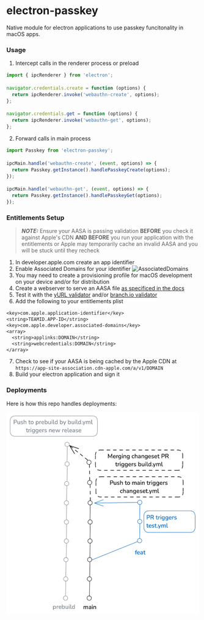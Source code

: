 # electron-passkey

Native module for electron applications to use passkey funcitonality in macOS apps.

### Usage

1) Intercept calls in the renderer process or preload
```js
import { ipcRenderer } from 'electron';

navigator.credentials.create = function (options) {
  return ipcRenderer.invoke('webauthn-create', options);
};

navigator.credentials.get = function (options) {
  return ipcRenderer.invoke('webauthn-get', options);
};
```

2) Forward calls in main process

```js
import Passkey from 'electron-passkey';

ipcMain.handle('webauthn-create', (event, options) => {
  return Passkey.getInstance().handlePasskeyCreate(options);
});

ipcMain.handle('webauthn-get', (event, options) => {
  return Passkey.getInstance().handlePasskeyGet(options);
});
```

### Entitlements Setup

> **_NOTE:_** Ensure your AASA is passing validation **BEFORE** you check it against Apple's CDN **AND BEFORE** you run your application with the entitlements or Apple may temporarily cache an invalid AASA and you will be stuck until they recheck

1) In developer.apple.com create an app identifier
2) Enable Associated Domains for your identifier
![AssociatedDomains](images/AssociatedDomains.png "Associated Domains")
3) You may need to create a provisioning profile for macOS development on your device and/or for distribution
4) Create a webserver to serve an AASA file [as specificed in the docs](https://developer.apple.com/documentation/xcode/supporting-associated-domains#Add-the-associated-domain-file-to-your-website)
5) Test it with the [yURL validator](https://yurl.chayev.com) and/or [branch.io validator](https://branch.io/resources/aasa-validator/)
6) Add the following to your entitlements plist
```
<key>com.apple.application-identifier</key>
<string>TEAMID.APP-ID</string>
<key>com.apple.developer.associated-domains</key>
<array>
  <string>applinks:DOMAIN</string>
  <string>webcredentials:DOMAIN</string>
</array>
```
7) Check to see if your AASA is being cached by the Apple CDN at `https://app-site-association.cdn-apple.com/a/v1/DOMAIN`
8) Build your electron application and sign it

### Deployments

Here is how this repo handles deployments:

![Deployments](Deployment.png "Deplyoments")